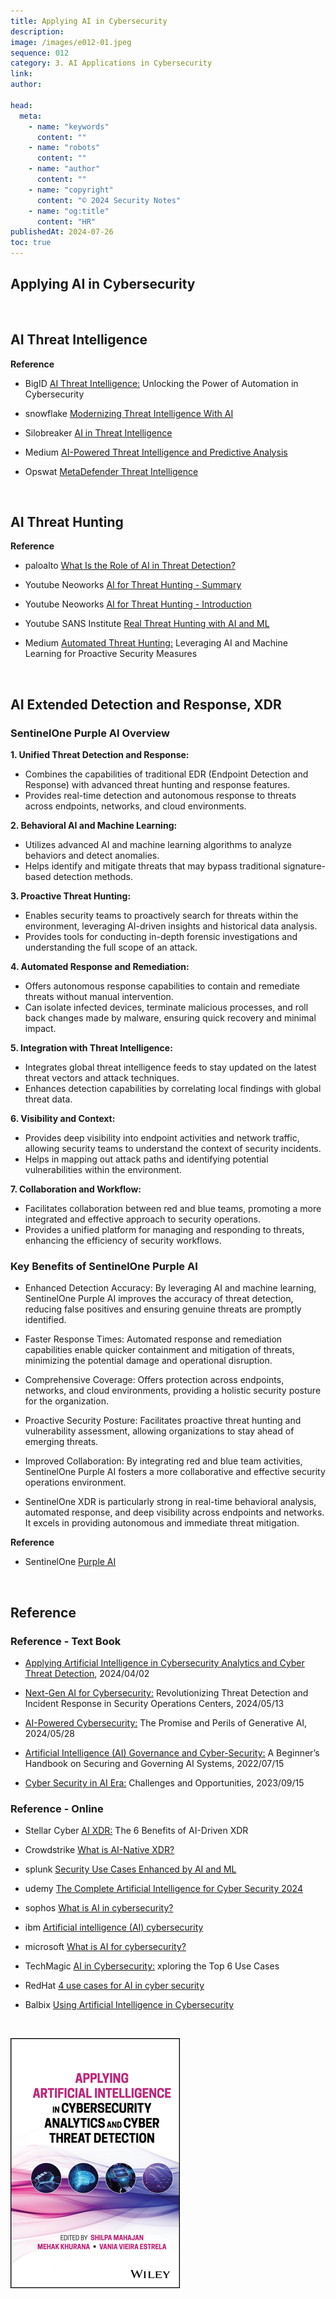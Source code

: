 ```yaml
---
title: Applying AI in Cybersecurity
description:
image: /images/e012-01.jpeg
sequence: 012
category: 3. AI Applications in Cybersecurity
link:
author:

head:
  meta:
    - name: "keywords"
      content: ""
    - name: "robots"
      content: ""
    - name: "author"
      content: ""
    - name: "copyright"
      content: "© 2024 Security Notes"
    - name: "og:title"
      content: "HR"
publishedAt: 2024-07-26
toc: true
---
```


## Applying AI in Cybersecurity

<br />

## AI Threat Intelligence

**Reference**

- BigID <a href="https://bigid.com/blog/ai-threat-intelligence/">AI Threat Intelligence:</a> Unlocking the Power of Automation in Cybersecurity

- snowflake <a href="https://www.snowflake.com/guides/modernizing-threat-intelligence-ai/">Modernizing Threat Intelligence With AI</a>

- Silobreaker <a href="https://www.silobreaker.com/glossary/ai-in-threat-intelligence/">AI in Threat Intelligence</a>

- Medium <a href="https://medium.com/@emmaja/ai-powered-threat-intelligence-and-predictive-analysis-1538058f25c8">AI-Powered Threat Intelligence and Predictive Analysis</a>

- Opswat <a href="https://www.opswat.com/products/metadefender/threat-intelligence">MetaDefender Threat Intelligence</a>

<br />

## AI Threat Hunting

**Reference**

- paloalto <a href="https://www.paloaltonetworks.com/cyberpedia/ai-in-threat-detection">What Is the Role of AI in Threat Detection?</a>

- Youtube Neoworks <a href="https://www.youtube.com/watch?v=EqRGJNwj_Ik">AI for Threat Hunting - Summary</a>
- Youtube Neoworks <a href="https://www.youtube.com/watch?v=XcOBZb3Lgzk">AI for Threat Hunting - Introduction</a>
- Youtube SANS Institute <a href="https://www.youtube.com/watch?v=_XyegLNPGhY">Real Threat Hunting with AI and ML</a>
- Medium <a href="https://medium.com/@akitrablog/automated-threat-hunting-leveraging-ai-and-machine-learning-for-proactive-security-measures-cddca54d6517">Automated Threat Hunting:</a> Leveraging AI and Machine Learning for Proactive Security Measures

<br />

## AI Extended Detection and Response, XDR

### SentinelOne Purple AI Overview

**1. Unified Threat Detection and Response:**

- Combines the capabilities of traditional EDR (Endpoint Detection and Response) with advanced threat hunting and response features.
- Provides real-time detection and autonomous response to threats across endpoints, networks, and cloud environments.

**2. Behavioral AI and Machine Learning:**

- Utilizes advanced AI and machine learning algorithms to analyze behaviors and detect anomalies.
- Helps identify and mitigate threats that may bypass traditional signature-based detection methods.

**3. Proactive Threat Hunting:**

- Enables security teams to proactively search for threats within the environment, leveraging AI-driven insights and historical data analysis.
- Provides tools for conducting in-depth forensic investigations and understanding the full scope of an attack.

**4. Automated Response and Remediation:**

- Offers autonomous response capabilities to contain and remediate threats without manual intervention.
- Can isolate infected devices, terminate malicious processes, and roll back changes made by malware, ensuring quick recovery and minimal impact.

**5. Integration with Threat Intelligence:**

- Integrates global threat intelligence feeds to stay updated on the latest threat vectors and attack techniques.
- Enhances detection capabilities by correlating local findings with global threat data.

**6. Visibility and Context:**

- Provides deep visibility into endpoint activities and network traffic, allowing security teams to understand the context of security incidents.
- Helps in mapping out attack paths and identifying potential vulnerabilities within the environment.

**7. Collaboration and Workflow:**

- Facilitates collaboration between red and blue teams, promoting a more integrated and effective approach to security operations.
- Provides a unified platform for managing and responding to threats, enhancing the efficiency of security workflows.

### Key Benefits of SentinelOne Purple AI

- Enhanced Detection Accuracy: By leveraging AI and machine learning, SentinelOne Purple AI improves the accuracy of threat detection, reducing false positives and ensuring genuine threats are promptly identified.
- Faster Response Times: Automated response and remediation capabilities enable quicker containment and mitigation of threats, minimizing the potential damage and operational disruption.
- Comprehensive Coverage: Offers protection across endpoints, networks, and cloud environments, providing a holistic security posture for the organization.
- Proactive Security Posture: Facilitates proactive threat hunting and vulnerability assessment, allowing organizations to stay ahead of emerging threats.
- Improved Collaboration: By integrating red and blue team activities, SentinelOne Purple AI fosters a more collaborative and effective security operations environment.

- SentinelOne XDR is particularly strong in real-time behavioral analysis, automated response, and deep visibility across endpoints and networks. It excels in providing autonomous and immediate threat mitigation.

**Reference**

- SentinelOne <a href="https://www.sentinelone.com/platform/purple/">Purple AI</a>

<br />

## Reference

### Reference - Text Book

- <a href="https://www.amazon.com/-/zh_TW/Shilpa-Mahajan/dp/139419644X/ref=sr_1_1?crid=ZT2ONH5EMRD7&dib=eyJ2IjoiMSJ9.j4GORiMnBId90zDoPjas7idv_sAl6yZRFlSiuvUV4bQ.yMHQwFYXsLj-xmMk_K5kKh-wiVQ1dvtRe94cHbB9dgQ&dib_tag=se&keywords=Applying+Artificial+Intelligence+in+Cybersecurity+Analytics+and+Cyber+Threat+Detection&qid=1721940615&sprefix=applying+artificial+intelligence+in+cybersecurity+analytics+and+cyber+threat+detection%2Caps%2C224&sr=8-1">Applying Artificial Intelligence in Cybersecurity Analytics and Cyber Threat Detection</a>, 2024/04/02

- <a href="https://www.amazon.com/Michael-Goedeker-MSc-ebook/dp/B0D44BX5Y2/ref=sr_1_2_sspa?crid=353TFXBRLCUDC&dib=eyJ2IjoiMSJ9.LxW_2_aOem45qAHc4MpT2n28EJl7zyfHR2cKDlvLyVKpwjPXi3Ut--TxkXQBbHU4VDtn9r8BoeQ3BDLXUZkSdawLFCJJbLa8qXGeXvLe87nDZsXlJ_9vzbnGJPHlmndYw_9D7Rb62RW78UWuOfwuQoqMqpqalIE1HDlMAj7AbtWv9k0aD6BYbRe7Ti08nAG0JTVq8l0UYgGX8qtPf-l9_lKgmDVEB-vhfvCci-T_Qmg.ol9IhwZV71e73dwOXv0bzvF6Tz0urzCT5uha4CV3Utw&dib_tag=se&keywords=AI+for+cyber+security&qid=1721940710&sprefix=ai+for+cyber+security%2Caps%2C244&sr=8-2-spons&sp_csd=d2lkZ2V0TmFtZT1zcF9hdGY&psc=1">Next-Gen AI for Cybersecurity:</a> Revolutionizing Threat Detection and Incident Response in Security Operations Centers, 2024/05/13

- <a href="https://www.amazon.com/Edgardo-Fernandez-Climent/dp/B0D5HJ3MTM/ref=sr_1_3_sspa?crid=353TFXBRLCUDC&dib=eyJ2IjoiMSJ9.LxW_2_aOem45qAHc4MpT2n28EJl7zyfHR2cKDlvLyVKpwjPXi3Ut--TxkXQBbHU4VDtn9r8BoeQ3BDLXUZkSdawLFCJJbLa8qXGeXvLe87nDZsXlJ_9vzbnGJPHlmndYw_9D7Rb62RW78UWuOfwuQoqMqpqalIE1HDlMAj7AbtWv9k0aD6BYbRe7Ti08nAG0JTVq8l0UYgGX8qtPf-l9_lKgmDVEB-vhfvCci-T_Qmg.ol9IhwZV71e73dwOXv0bzvF6Tz0urzCT5uha4CV3Utw&dib_tag=se&keywords=AI+for+cyber+security&qid=1721940826&sprefix=ai+for+cyber+security%2Caps%2C244&sr=8-3-spons&sp_csd=d2lkZ2V0TmFtZT1zcF9hdGY&psc=1">AI-Powered Cybersecurity:</a> The Promise and Perils of Generative AI, 2024/05/28

- <a href="https://www.amazon.com/-/zh_TW/dp/B0B6PYXHR9/ref=sr_1_4?crid=353TFXBRLCUDC&dib=eyJ2IjoiMSJ9.LxW_2_aOem45qAHc4MpT2n28EJl7zyfHR2cKDlvLyVKpwjPXi3Ut--TxkXQBbHU4VDtn9r8BoeQ3BDLXUZkSdawLFCJJbLa8qXGeXvLe87nDZsXlJ_9vzbnGJPHlmndYw_9D7Rb62RW78UWuOfwuQoqMqpqalIE1HDlMAj7AbtWv9k0aD6BYbRe7Ti08nAG0JTVq8l0UYgGX8qtPf-l9_lKgmDVEB-vhfvCci-T_Qmg.ol9IhwZV71e73dwOXv0bzvF6Tz0urzCT5uha4CV3Utw&dib_tag=se&keywords=AI+for+cyber+security&qid=1721940826&sprefix=ai+for+cyber+security%2Caps%2C244&sr=8-4">Artificial Intelligence (AI) Governance and Cyber-Security:</a> A Beginner’s Handbook on Securing and Governing AI Systems, 2022/07/15

- <a href="https://www.amazon.com/-/zh_TW/IZEM-IFEROUDJENE/dp/B0CJ45S14V/ref=sr_1_5?crid=353TFXBRLCUDC&dib=eyJ2IjoiMSJ9.LxW_2_aOem45qAHc4MpT2n28EJl7zyfHR2cKDlvLyVKpwjPXi3Ut--TxkXQBbHU4VDtn9r8BoeQ3BDLXUZkSdawLFCJJbLa8qXGeXvLe87nDZsXlJ_9vzbnGJPHlmndYw_9D7Rb62RW78UWuOfwuQoqMqpqalIE1HDlMAj7AbtWv9k0aD6BYbRe7Ti08nAG0JTVq8l0UYgGX8qtPf-l9_lKgmDVEB-vhfvCci-T_Qmg.ol9IhwZV71e73dwOXv0bzvF6Tz0urzCT5uha4CV3Utw&dib_tag=se&keywords=AI+for+cyber+security&qid=1721940826&sprefix=ai+for+cyber+security%2Caps%2C244&sr=8-5">Cyber Security in AI Era:</a> Challenges and Opportunities, 2023/09/15

### Reference - Online

- Stellar Cyber <a href="https://stellarcyber.ai/learn/the-benefits-of-ai-driven-xdr/">AI XDR:</a> The 6 Benefits of AI-Driven XDR

- Crowdstrike <a href="https://www.crowdstrike.com/cybersecurity-101/what-is-ai-native-xdr/">What is AI-Native XDR?</a>

- splunk <a href="https://www.splunk.com/en_us/form/security-use-case-enhanced-by-ai-and-ml.html?utm_campaign=google_apac_north_twn_en_search_generic_security&utm_source=google&utm_medium=cpc&utm_content=SecUseCaseAIandML_EB&utm_term=ai%20cybersecurity&device=c&_bt=693665588118&_bm=b&_bn=g&gad_source=1&gclid=CjwKCAjw74e1BhBnEiwAbqOAjNfVfUK0iRqtKm0kMz8oIA1iSp8QtZ9ZVAf9qUKW2gWDRKStyVuNIBoC2aEQAvD_BwE">Security Use Cases Enhanced by AI and ML</a>

- udemy <a href="https://www.udemy.com/course/the-complete-artificial-intelligence-for-cyber-security-2021/?utm_source=adwords&utm_medium=udemyads&utm_campaign=DataScience_v.PROF_la.EN_cc.ROW_ti.5336&campaigntype=Search&portfolio=ROW-English&language=EN&product=Course&test=&audience=DSA&topic=&priority=&utm_content=deal4584&utm_term=_._ag_85469003954_._ad_535397280408_._kw__._de_c_._dm__._pl__._ti_dsa-774930036449_._li_9197957_._pd__._&matchtype=&gad_source=1&gclid=CjwKCAjw74e1BhBnEiwAbqOAjAN4ULulnD8ssEh4dAY4COpxlEQ5QCLTebH0siNZsEiyxDc9qnJhPxoC_4kQAvD_BwE&couponCode=2021PM20">The Complete Artificial Intelligence for Cyber Security 2024</a>

- sophos <a href="https://www.sophos.com/en-us/cybersecurity-explained/ai-in-cybersecurity#:~:text=AI%20powered%20cybersecurity%20can%20monitor,common%20kinds%20of%20cyber%20attacks.">What is AI in cybersecurity?</a>

- ibm <a href="https://www.ibm.com/ai-cybersecurity">Artificial intelligence (AI) cybersecurity</a>

- microsoft <a href="https://www.microsoft.com/en-us/security/business/security-101/what-is-ai-for-cybersecurity">What is AI for cybersecurity? </a>

- TechMagic <a href="https://www.techmagic.co/blog/ai-in-cybersecurity/">AI in Cybersecurity:</a> xploring the Top 6 Use Cases

- RedHat <a href="https://www.redhat.com/en/blog/4-use-cases-ai-cyber-security">4 use cases for AI in cyber security</a>

- Balbix <a href="https://www.balbix.com/insights/artificial-intelligence-in-cybersecurity/">Using Artificial Intelligence in Cybersecurity</a>

<br>

![e012-01.jpeg](/images/e012-01.jpeg)
